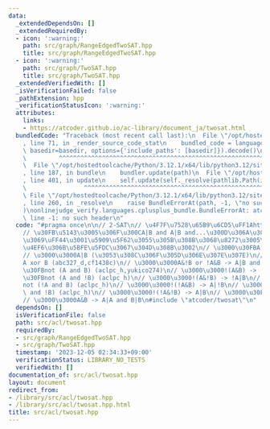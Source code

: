```yaml
---
data:
  _extendedDependsOn: []
  _extendedRequiredBy:
  - icon: ':warning:'
    path: src/graph/RangeEdgedTwoSAT.hpp
    title: src/graph/RangeEdgedTwoSAT.hpp
  - icon: ':warning:'
    path: src/graph/TwoSAT.hpp
    title: src/graph/TwoSAT.hpp
  _extendedVerifiedWith: []
  _isVerificationFailed: false
  _pathExtension: hpp
  _verificationStatusIcon: ':warning:'
  attributes:
    links:
    - https://atcoder.github.io/ac-library/document_ja/twosat.html
  bundledCode: "Traceback (most recent call last):\n  File \"/opt/hostedtoolcache/Python/3.12.1/x64/lib/python3.12/site-packages/onlinejudge_verify/documentation/build.py\"\
    , line 71, in _render_source_code_stat\n    bundled_code = language.bundle(stat.path,\
    \ basedir=basedir, options={'include_paths': [basedir]}).decode()\n          \
    \         ^^^^^^^^^^^^^^^^^^^^^^^^^^^^^^^^^^^^^^^^^^^^^^^^^^^^^^^^^^^^^^^^^^^^^^^^^^^^^^^^^\n\
    \  File \"/opt/hostedtoolcache/Python/3.12.1/x64/lib/python3.12/site-packages/onlinejudge_verify/languages/cplusplus.py\"\
    , line 187, in bundle\n    bundler.update(path)\n  File \"/opt/hostedtoolcache/Python/3.12.1/x64/lib/python3.12/site-packages/onlinejudge_verify/languages/cplusplus_bundle.py\"\
    , line 401, in update\n    self.update(self._resolve(pathlib.Path(included), included_from=path))\n\
    \                ^^^^^^^^^^^^^^^^^^^^^^^^^^^^^^^^^^^^^^^^^^^^^^^^^^^^^^^^^\n \
    \ File \"/opt/hostedtoolcache/Python/3.12.1/x64/lib/python3.12/site-packages/onlinejudge_verify/languages/cplusplus_bundle.py\"\
    , line 260, in _resolve\n    raise BundleErrorAt(path, -1, \"no such header\"\
    )\nonlinejudge_verify.languages.cplusplus_bundle.BundleErrorAt: atcoder/twosat:\
    \ line -1: no such header\n"
  code: "#pragma once\n\n// 2-SAT\n// \u4F7F\u7528\u65B9\u6CD5\uFF1Ahttps://atcoder.github.io/ac-library/document_ja/twosat.html\n\
    // \u30FB\u5143\u3005\u306F\u300CA|B and A|B and...\u300D\u306A\u3093\u3060\u3051\
    \u3069\uFF44\u3001\u5909\u5F62\u3055\u305B\u308B\u3068\u8272\u3005\u306A\u6761\
    \u4EF6\u306B\u5BFE\u5FDC\u3067\u304D\u308B\u3002\n// \u3000\u30FBA or B (cf1903f)\n\
    // \u3000\u3000A|B (\u3053\u308C\u306F\u305D\u306E\u307E\u307E)\n// \u3000\u30FB\
    A xor B (abc327_d,cf1438c)\n// \u3000\u3000A&!B or !A&B -> A|B and !A|!B\n// \u3000\
    \u30FBnot (A and B) (aclpc_h,yukico274)\n// \u3000\u3000!(A&B) -> !A|!B\n// \u3000\
    \u30FBnot (A and !B) (aclpc_h)\n// \u3000\u3000!(A&!B) -> !A|B\n// \u3000\u30FB\
    not (!A and B) (aclpc_h)\n// \u3000\u3000!(!A&B) -> A|!B\n// \u3000\u30FBnot (!A\
    \ and !B) (aclpc_h)\n// \u3000\u3000!(!A&!B) -> A|B\n// \u3000\u30FBA and B (cf1494b)\n\
    // \u3000\u3000A&B -> A|A and B|B\n#include \"atcoder/twosat\"\n"
  dependsOn: []
  isVerificationFile: false
  path: src/acl/twosat.hpp
  requiredBy:
  - src/graph/RangeEdgedTwoSAT.hpp
  - src/graph/TwoSAT.hpp
  timestamp: '2023-12-05 02:34:33+09:00'
  verificationStatus: LIBRARY_NO_TESTS
  verifiedWith: []
documentation_of: src/acl/twosat.hpp
layout: document
redirect_from:
- /library/src/acl/twosat.hpp
- /library/src/acl/twosat.hpp.html
title: src/acl/twosat.hpp
---
```

